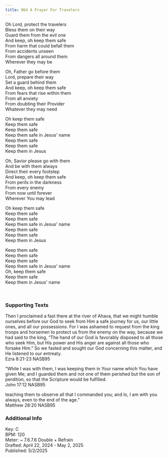 ```yaml
---
title: 064 A Prayer For Travelers
---
```


Oh Lord, protect the travelers \
Bless them on their way \
Guard them from the evil one \
And keep, oh keep them safe \
From harm that could befall them \
From accidents unseen \
From dangers all around them \
Wherever they may be 

Oh, Father go before them \
Lord, prepare their way \
Set a guard behind them \
And keep, oh keep them safe \
From fears that rise within them \
From all anxiety \
From doubting their Provider \
Whatever they may need 

Oh keep them safe \
Keep them safe \
Keep them safe \
Keep them safe in Jesus' name \
Keep them safe \
Keep them safe \
Keep them in Jesus

Oh, Savior please go with them \
And be with them always \
Direct their every footstep \
And keep, oh keep them safe \
From perils in the darkness \
From every enemy \
From now until forever \
Wherever You may lead

Oh keep them safe \
Keep them safe \
Keep them safe \
Keep them safe in Jesus' name \
Keep them safe \
Keep them safe \
Keep them in Jesus

Keep them safe \
Keep them safe \
Keep them safe \
Keep them safe in Jesus' name \
Oh, keep them safe \
Keep them safe \
Keep them in Jesus' name

<br /> 

### Supporting Texts ###

Then I proclaimed a fast there at the river of Ahava, that we might humble ourselves before our God to seek from Him a safe journey for us, our little ones, and all our possessions. 
For I was ashamed to request from the king troops and horsemen to protect us from the enemy on the way, because we had said to the king, “The hand of our God is favorably disposed to all those who seek Him, but His power and His anger are against all those who forsake Him.” 
So we fasted and sought our God concerning this matter, and He listened to our entreaty. \
Ezra 8:21-23 NASB95

“While I was with them, I was keeping them in Your name which You have given Me; and I guarded them and not one of them perished but the son of perdition, so that the Scripture would be fulfilled. \
John 17:12 NASB95

teaching them to observe all that I commanded you; and lo, I am with you always, even to the end of the age.” \
Matthew 28:20 NASB95

### Additional Info

Key: C \
BPM: 120 \
Meter: ~ 7.6.7.6 Double + Refrain \
Drafted: April 22, 2024 - May 2, 2025 \
Published: 5/2/2025
